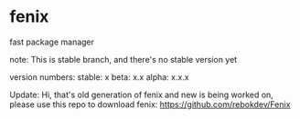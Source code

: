 # fenix
fast package manager

note: This is stable branch, and there's no stable version yet
   
version numbers:
   stable: x
   beta: x.x
   alpha: x.x.x

Update: Hi, that's old generation of fenix and new is being worked on, please use this repo to
download fenix: https://github.com/rebokdev/Fenix
   
